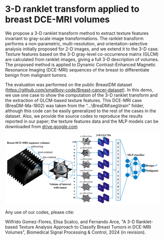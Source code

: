 # 3-D ranklet transform applied to breast DCE-MRI volumes

We propose a 3-D ranklet transform method to extract texture features invariant to gray-scale image transformations. The ranklet transform performs a non-parametric, multi-resolution, and orientation-selective analysis initially proposed for 2-D images, and we extend it to the 3-D case. Texture features based on the 3-D gray-level co-occurrence matrix (GLCM) are calculated from ranklet images, giving a full 3-D description of volumes. The proposed method is applied to Dynamic Contrast-Enhanced Magnetic Resonance Imaging (DCE-MRI) sequences of the breast to differentiate benign from malignant tumors.

The evaluation was performed on the public BreastDM dataset (https://github.com/smallboy-code/Breast-cancer-dataset). In this demo, we use one case to show the computation of the 3-D ranklet transform and the extraction of GLCM-based texture features. This DCE-MRI case (BreaDM-Ma-1802) was taken from the “...\BreaDM\seg\train” folder, although this code can be easily generalized to the rest of the cases in the dataset. Also, we provide the source codes to reproduce the results reported in our paper; the texture features data and the MLP models can be downloaded from <a href=" https://drive.google.com/drive/folders/11VUle3VQeu8MpUfe2AHHRkVKS_wK3dlx?usp=sharing" rel="nofollow">drive.google.com</a>

![picture alt](https://github.com/wgomezf/3D-ranklets/blob/main/abstract0.jpg "3D-ranklet")

Any use of our codes, please cite:

Wilfrido Gomez-Flores, Elisa Scalco, and Fernando Arce, "A 3-D Ranklet-based Texture Analysis Approach to Classify Breast Tumors in DCE-MRI Volumes", Biomedical Signal Processing & Control, 2024 (in revision).
